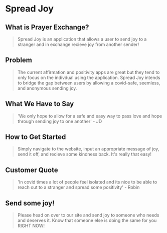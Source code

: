 # Spread Joy #

## What is Prayer Exchange? ##
  > Spread Joy is an application that allows a user to send joy to a stranger and in exchange recieve joy from another sender!

## Problem ##
  > The current affirmation and positivity apps are great but they tend to only focus on the indivdual using the application. Spread Joy intends to bridge the gap between users by allowing a covid-safe, seemless, and anonymous sending joy.

## What We Have to Say ##
  > 'We only hope to allow for a safe and easy way to pass love and hope through sending joy to one another' - JD

## How to Get Started ##
  > Simply navigate to the website, input an appropriate message of joy, send it off, and recieve some kindness back. It's really that easy!

## Customer Quote ##
  > 'In covid times a lot of people feel isolated and its nice to be able to reach out to a stranger and spread some positivity' - Robin

## Send some joy! ##
  > Please head on over to our site and send joy to someone who needs and deserves it. Know that someone else is doing the same for you RIGHT NOW!
